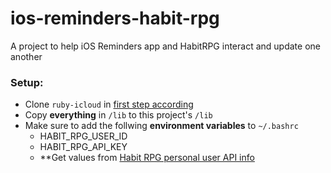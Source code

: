 # ios-reminders-habit-rpg
A project to help iOS Reminders app and HabitRPG interact and update one another

### Setup:
- Clone `ruby-icloud` in [first step according](https://github.com/adammck/ruby-icloud#try-it)
- Copy **everything** in `/lib` to this project's `/lib`
- Make sure to add the follwing **environment variables** to `~/.bashrc`
  - HABIT_RPG_USER_ID
  - HABIT_RPG_API_KEY
  - **Get values from [Habit RPG personal user API info](https://habitrpg.com/#/options/settings/api)